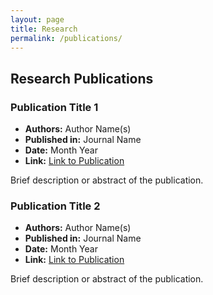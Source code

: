```yaml
---
layout: page
title: Research
permalink: /publications/
---
```


## Research Publications

### Publication Title 1

- **Authors:** Author Name(s)
- **Published in:** Journal Name
- **Date:** Month Year
- **Link:** [Link to Publication](#)

Brief description or abstract of the publication.

### Publication Title 2

- **Authors:** Author Name(s)
- **Published in:** Journal Name
- **Date:** Month Year
- **Link:** [Link to Publication](#)

Brief description or abstract of the publication.

<!-- Repeat the above structure for each publication -->


